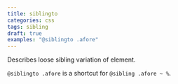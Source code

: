 ```yaml
---
title: siblingto
categories: css
tags: sibling
draft: true
examples: "@siblingto .afore"
---
```


Describes loose sibling variation of element.

`@siblingto .afore` is a shortcut for `@sibling .afore ~ %`.
